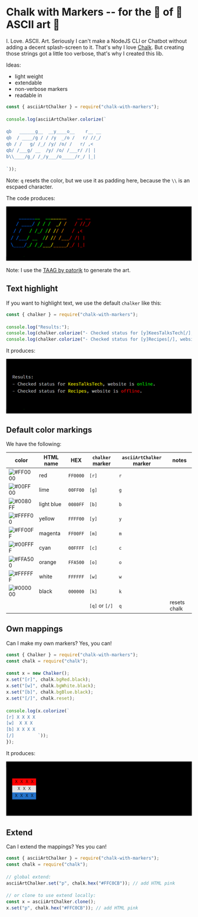 # Chalk with Markers -- for the 💖 of 💄 ASCII art 🤙

I. Love. ASCII. Art. Seriously I can't make a NodeJS CLI or Chatbot without adding a decent splash-screen to it. That's why I love <a href="https://www.npmjs.com/package/chalk">Chalk</a>. But creating those strings got a little too verbose, that's why I created this lib.

Ideas:
- light weight
- extendable
- non-verbose markers
- readable in 

```js
const { asciiArtChalker } = require("chalk-with-markers");

console.log(asciiArtChalker.colorize(`

qb   ______g__  __y____o__    r__ __
qb  / ____/g / / /y  _/o /   r/ //_/
qb / /   g/ /_/ /y/ /o/ /   r/ ,<   
qb/ /___g/ __  /y/ /o/ /___r/ /| |  
b\\____/g_/ /_/y___/o_____/r_/ |_|  

`));
```
Note: `q` resets the color, but we use it as padding here,
because the `\\` is an escpaed character.

The code produces:

<img src="resources/ChilkSplash.png" width="600" />

Note: I use the <a href="https://patorjk.com/software/taag/#p=display&f=Graffiti&t=CHILK">TAAG by patorjk</a> to generate the art.


## Text highlight
If you want to highlight text, we use the default `chalker` like this:

```js
const { chalker } = require("chalk-with-markers");

console.log("Results:");
console.log(chalker.colorize("- Checked status for [y]KeesTalksTech[/], website is [g]online[/]."));
console.log(chalker.colorize("- Checked status for [y]Recipes[/], website is [r]offline[/]."));
```

It produces:

<img src="resources/ChilkText.png" width="600" />

## Default color markings
We have the following:

| color                                                        | HTML name  | HEX      | `chalker` marker | `asciiArtChalker` marker | notes |
| ------------------------------------------------------------ | ---------- | -------- | ---------------- | ------------------------ | ----- |
| ![#FF0000](https://via.placeholder.com/50x25/FF0000/?text=+) | red        | `FF0000` | `[r]`            | `r`                      |       |
| ![#00FF00](https://via.placeholder.com/50x25/00FF00/?text=+) | lime       | `00FF00` | `[g]`            | `g`                      |       |
| ![#0080FF](https://via.placeholder.com/50x25/0080FF/?text=+) | light blue | `0080FF` | `[b]`            | `b`                      |       |
| ![#FFFF00](https://via.placeholder.com/50x25/FFFF00/?text=+) | yellow     | `FFFF00` | `[y]`            | `y`                      |       |
| ![#FF00FF](https://via.placeholder.com/50x25/FF00FF/?text=+) | magenta    | `FF00FF` | `[m]`            | `m`                      |       |
| ![#00FFFF](https://via.placeholder.com/50x25/00FFFF/?text=+) | cyan       | `00FFFF` | `[c]`            | `c`                      |       |
| ![#FFA500](https://via.placeholder.com/50x25/FFA500/?text=+) | orange     | `FFA500` | `[o]`            | `o`                      |       |
| ![#FFFFFF](https://via.placeholder.com/50x25/FFFFFF/?text=+) | white      | `FFFFFF` | `[w]`            | `w`                      |       |
| ![#000000](https://via.placeholder.com/50x25/000000/?text=+) | black      | `000000` | `[k]`            | `k`                      |       |
|                                                              |            |          | `[q]` or `[/]`   | `q`                      | resets chalk |

## Own mappings
Can I make my own markers? Yes, you can!

```js
const { Chalker } = require("chalk-with-markers");
const chalk = require("chalk");

const x = new Chalker();
x.set("[r]", chalk.bgRed.black);
x.set("[w]", chalk.bgWhite.black);
x.set("[b]", chalk.bgBlue.black);
x.set("[/]", chalk.reset);

console.log(x.colorize(`
[r] X X X X 
[w]  X X X  
[b] X X X X 
[/]         `));
});

```

It produces:

<img src="resources/ChilkDutchFlag.png" width="600" />

## Extend
Can I extend the mappings? Yes you can!

```js
const { asciiArtChalker } = require("chalk-with-markers");
const chalk = require("chalk");

// global extend:
asciiArtChalker.set("p", chalk.hex("#FFC0CB")); // add HTML pink

// or clone to use extend locally:
const x = asciiArtChalker.clone();
x.set("p", chalk.hex("#FFC0CB")); // add HTML pink


```
